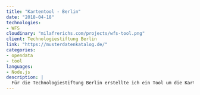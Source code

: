 ```yaml
---
title: "Kartentool - Berlin"
date: "2018-04-18"
technologies:
- WFS
cloudinary: "milafrerichs.com/projects/wfs-tool.png"
client: Technologiestiftung Berlin
link: "https://musterdatenkatalog.de/"
categories:
- opendata
- tool
languages:
- Node.js
description: |
  Für die Technologiestiftung Berlin erstellte ich ein Tool um die Kartendaten des FIS-Broker einfach in andere Formate zu verwandeln.
---
```

